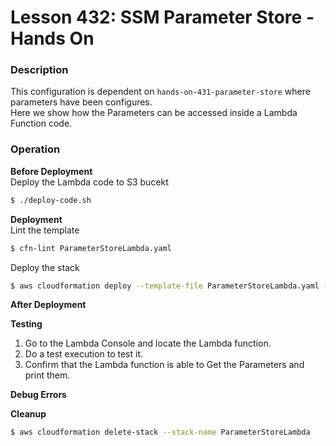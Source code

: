 # Lesson 432: SSM Parameter Store - Hands On

### Description

This configuration is dependent on `hands-on-431-parameter-store` where parameters have been configures.  
Here we show how the Parameters can be accessed inside a Lambda Function code.

### Operation

**Before Deployment**  
Deploy the Lambda code to S3 bucekt

```bash
$ ./deploy-code.sh
```

**Deployment**  
Lint the template

```bash
$ cfn-lint ParameterStoreLambda.yaml
```

Deploy the stack

```bash
$ aws cloudformation deploy --template-file ParameterStoreLambda.yaml --stack-name ParameterStoreLambda --capabilities CAPABILITY_IAM
```

**After Deployment**

**Testing**

1. Go to the Lambda Console and locate the Lambda function.
2. Do a test execution to test it.
3. Confirm that the Lambda function is able to Get the Parameters and print them.

**Debug Errors**

**Cleanup**

```bash
$ aws cloudformation delete-stack --stack-name ParameterStoreLambda
```
